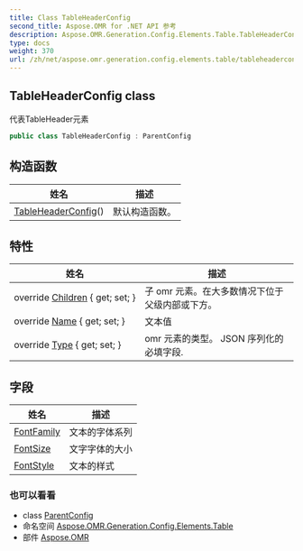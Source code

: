 ```yaml
---
title: Class TableHeaderConfig
second_title: Aspose.OMR for .NET API 参考
description: Aspose.OMR.Generation.Config.Elements.Table.TableHeaderConfig 班级. 代表TableHeader元素
type: docs
weight: 370
url: /zh/net/aspose.omr.generation.config.elements.table/tableheaderconfig/
---
```

## TableHeaderConfig class

代表TableHeader元素

```csharp
public class TableHeaderConfig : ParentConfig
```

## 构造函数

| 姓名 | 描述 |
| --- | --- |
| [TableHeaderConfig](tableheaderconfig/)() | 默认构造函数。 |

## 特性

| 姓名 | 描述 |
| --- | --- |
| override [Children](../../aspose.omr.generation.config.elements.table/tableheaderconfig/children/) { get; set; } | 子 omr 元素。在大多数情况下位于父级内部或下方。 |
| override [Name](../../aspose.omr.generation.config.elements.table/tableheaderconfig/name/) { get; set; } | 文本值 |
| override [Type](../../aspose.omr.generation.config.elements.table/tableheaderconfig/type/) { get; set; } | omr 元素的类型。 JSON 序列化的必填字段. |

## 字段

| 姓名 | 描述 |
| --- | --- |
| [FontFamily](../../aspose.omr.generation.config.elements.table/tableheaderconfig/fontfamily/) | 文本的字体系列 |
| [FontSize](../../aspose.omr.generation.config.elements.table/tableheaderconfig/fontsize/) | 文字字体的大小 |
| [FontStyle](../../aspose.omr.generation.config.elements.table/tableheaderconfig/fontstyle/) | 文本的样式 |

### 也可以看看

* class [ParentConfig](../../aspose.omr.generation.config/parentconfig/)
* 命名空间 [Aspose.OMR.Generation.Config.Elements.Table](../../aspose.omr.generation.config.elements.table/)
* 部件 [Aspose.OMR](../../)



